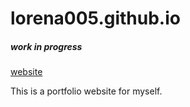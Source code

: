 # lorena005.github.io
##### work in progress
[website](https://lorena005.github.io "lorena005 portfolio website home")

This is a portfolio website for myself.
